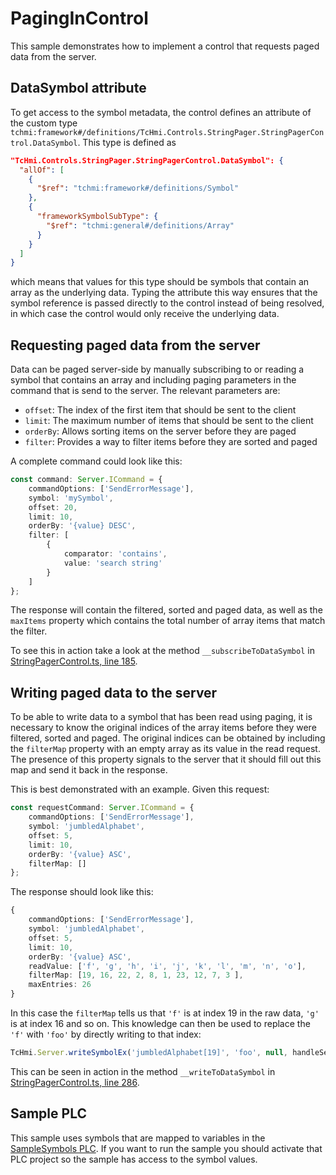 # PagingInControl

This sample demonstrates how to implement a control that requests paged data from the server.

## DataSymbol attribute

To get access to the symbol metadata, the control defines an attribute of the custom type `tchmi:framework#/definitions/TcHmi.Controls.StringPager.StringPagerControl.DataSymbol`. This type is defined as

``` JSON
"TcHmi.Controls.StringPager.StringPagerControl.DataSymbol": {
  "allOf": [
    {
      "$ref": "tchmi:framework#/definitions/Symbol"
    },
    {
      "frameworkSymbolSubType": {
        "$ref": "tchmi:general#/definitions/Array"
      }
    }
  ]
}
```

which means that values for this type should be symbols that contain an array as the underlying data. Typing the attribute this way ensures that the symbol reference is passed directly to the control instead of being resolved, in which case the control would only receive the underlying data.

## Requesting paged data from the server

Data can be paged server-side by manually subscribing to or reading a symbol that contains an array and including paging parameters in the command that is send to the server. The relevant parameters are:

- `offset`: The index of the first item that should be sent to the client
- `limit`: The maximum number of items that should be sent to the client
- `orderBy`: Allows sorting items on the server before they are paged
- `filter`: Provides a way to filter items before they are sorted and paged

A complete command could look like this:

``` TypeScript
const command: Server.ICommand = {
    commandOptions: ['SendErrorMessage'],
    symbol: 'mySymbol',
    offset: 20,
    limit: 10,
    orderBy: '{value} DESC',
    filter: [
        {
            comparator: 'contains',
            value: 'search string'
        }
    ]
};

```

The response will contain the filtered, sorted and paged data, as well as the `maxItems` property which contains the total number of array items that match the filter.

To see this in action take a look at the method `__subscribeToDataSymbol` in [StringPagerControl.ts, line 185](StringPager/StringPagerControl/StringPagerControl.ts#L185).

## Writing paged data to the server

To be able to write data to a symbol that has been read using paging, it is necessary to know the original indices of the array items before they were filtered, sorted and paged. The original indices can be obtained by including the `filterMap` property with an empty array as its value in the read request. The presence of this property signals to the server that it should fill out this map and send it back in the response.

This is best demonstrated with an example. Given this request:

``` TypeScript
const requestCommand: Server.ICommand = {
    commandOptions: ['SendErrorMessage'],
    symbol: 'jumbledAlphabet',
    offset: 5,
    limit: 10,
    orderBy: '{value} ASC',
    filterMap: []
};
```

The response should look like this:

``` Typescript
{
    commandOptions: ['SendErrorMessage'],
    symbol: 'jumbledAlphabet',
    offset: 5,
    limit: 10,
    orderBy: '{value} ASC',
    readValue: ['f', 'g', 'h', 'i', 'j', 'k', 'l', 'm', 'n', 'o'],
    filterMap: [19, 16, 22, 2, 8, 1, 23, 12, 7, 3 ],
    maxEntries: 26
}
```

In this case the `filterMap` tells us that `'f'` is at index 19 in the raw data, `'g'` is at index 16 and so on. This knowledge can then be used to replace the `'f'` with `'foo'` by directly writing to that index:

``` TypeScript
TcHmi.Server.writeSymbolEx('jumbledAlphabet[19]', 'foo', null, handleServerResponse);
```

This can be seen in action in the method `__writeToDataSymbol` in [StringPagerControl.ts, line 286](StringPager/StringPagerControl/StringPagerControl.ts#L286).

## Sample PLC

This sample uses symbols that are mapped to variables in the [SampleSymbols PLC](SampleSymbols). If you want to run the sample you should activate that PLC project so the sample has access to the symbol values.
